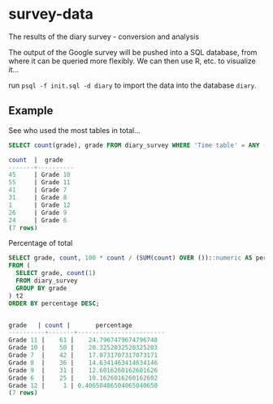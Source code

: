 survey-data
===========

The results of the diary survey - conversion and analysis

The output of the Google survey will be pushed into a SQL database, from where it
can be queried more flexibly. We can then use R, etc. to visualize it...

run `psql -f init.sql -d diary` to import the data into the database `diary`.

## Example

See who used the most tables in total...

```sql
SELECT count(grade), grade FROM diary_survey WHERE 'Time table' = ANY (info) GROUP BY grade;

count  |  grade   
-------+----------
45     | Grade 10
55     | Grade 11
41     | Grade 7
31     | Grade 8
1      | Grade 12
26     | Grade 9
24     | Grade 6
(7 rows)
```

Percentage of total

```sql
SELECT grade, count, 100 * count / (SUM(count) OVER ())::numeric AS percentage
FROM (
  SELECT grade, count(1)
  FROM diary_survey
  GROUP BY grade
) t2
ORDER BY percentage DESC;


grade   | count |       percentage       
----------+-------+------------------------
Grade 11 |    61 |    24.7967479674796748
Grade 10 |    50 |    20.3252032520325203
Grade 7  |    42 |    17.0731707317073171
Grade 8  |    36 |    14.6341463414634146
Grade 9  |    31 |    12.6016260162601626
Grade 6  |    25 |    10.1626016260162602
Grade 12 |     1 | 0.40650406504065040650
(7 rows)
```
